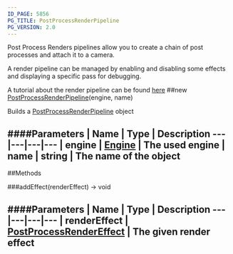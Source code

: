 ```yaml
---
ID_PAGE: 5856
PG_TITLE: PostProcessRenderPipeline
PG_VERSION: 2.0
---
```


Post Process Renders pipelines allow you to create a chain of post processes and attach it to a camera.

A render pipeline can be managed by enabling and disabling some effects and displaying a specific pass for debugging.

A tutorial about the render pipeline can be found [here](https://github.com/BabylonJS/Babylon.js/wiki/How-to-use-PostProcessRenderPipeline)
##new [PostProcessRenderPipeline](page.php?p=5856)(engine, name)


Builds a [PostProcessRenderPipeline](page.php?p=5856) object




####Parameters
 | Name | Type | Description
---|---|---|---
 | engine | [Engine](page.php?p=5700) | The used engine
 | name | string | The name of the object
---



##Methods

###addEffect(renderEffect) &rarr; void

####Parameters
 | Name | Type | Description
---|---|---|---
 | renderEffect | [PostProcessRenderEffect](page.php?p=5854) | The given render effect
---
